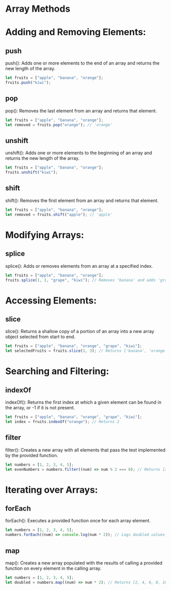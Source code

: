 # Array Methods
# Adding and Removing Elements:
## push

push(): Adds one or more elements to the end of an array and returns the new length of the array.

```javascript
let fruits = ["apple", "banana", "orange"];
fruits.push("kiwi");
```

## pop

pop(): Removes the last element from an array and returns that element.

```javascript
let fruits = ["apple", "banana", "orange"];
let removed = fruits.pop("orange"); // 'orange'
```

## unshift

unshift(): Adds one or more elements to the beginning of an array and returns the new length of the array.

```javascript
let fruits = ["apple", "banana", "orange"];
fruits.unshift("kiwi");
```

## shift

shift(): Removes the first element from an array and returns that element.

```javascript
let fruits = ["apple", "banana", "orange"];
let removed = fruits.shift("apple"); // 'apple'
```

# Modifying Arrays:

## splice

splice(): Adds or removes elements from an array at a specified index.

```javascript
let fruits = ["apple", "banana", "orange"];
fruits.splice(1, 1, "grape", "kiwi"); // Removes 'banana' and adds 'grape', 'kiwi'
```

# Accessing Elements:

## slice

slice(): Returns a shallow copy of a portion of an array into a new array object selected from start to end.

```javascript
let fruits = ["apple", "banana", "orange", "grape", "kiwi"];
let selectedFruits = fruits.slice(1, 3); // Returns ['banana', 'orange']
```

# Searching and Filtering:

## indexOf

indexOf(): Returns the first index at which a given element can be found in the array, or -1 if it is not present.

```javascript
let fruits = ["apple", "banana", "orange", "grape", "kiwi"];
let index = fruits.indexOf("orange"); // Returns 2
```

## filter

filter(): Creates a new array with all elements that pass the test implemented by the provided function.

```javascript
let numbers = [1, 2, 3, 4, 5];
let evenNumbers = numbers.filter((num) => num % 2 === 0); // Returns [2, 4]
```

# Iterating over Arrays:

## forEach

forEach(): Executes a provided function once for each array element.

```javascript
let numbers = [1, 2, 3, 4, 5];
numbers.forEach((num) => console.log(num * 2)); // Logs doubled values
```

## map

map(): Creates a new array populated with the results of calling a provided function on every element in the calling array.

```javascript
let numbers = [1, 2, 3, 4, 5];
let doubled = numbers.map((num) => num * 2); // Returns [2, 4, 6, 8, 10]
```

